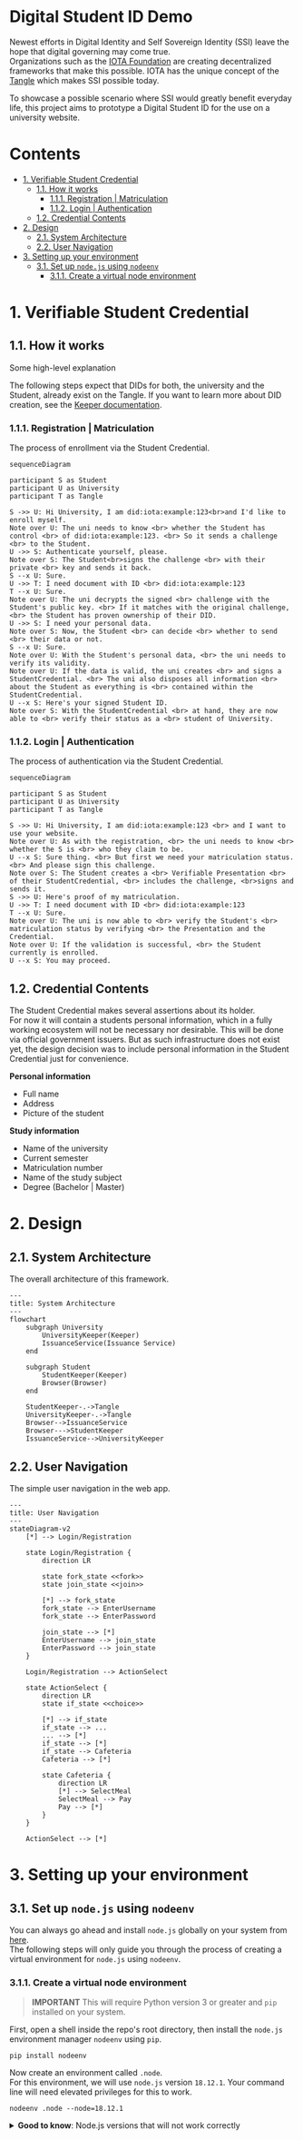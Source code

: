 # Digital Student ID Demo <!-- omit in toc -->

Newest efforts in Digital Identity and Self Sovereign Identity (SSI) leave the hope that digital governing may come true.  
Organizations such as the [IOTA Foundation](https://www.iota.org/) are creating decentralized frameworks that make this possible. IOTA has the unique concept of the [Tangle](https://wiki.iota.org/learn/about-iota/tangle) which makes SSI possible today.  

To showcase a possible scenario where SSI would greatly benefit everyday life, this project aims to prototype a Digital Student ID for the use on a university website.

# Contents <!-- omit in toc -->

- [1. Verifiable Student Credential](#1-verifiable-student-credential)
  - [1.1. How it works](#11-how-it-works)
    - [1.1.1. Registration | Matriculation](#111-registration--matriculation)
    - [1.1.2. Login | Authentication](#112-login--authentication)
  - [1.2. Credential Contents](#12-credential-contents)
- [2. Design](#2-design)
  - [2.1. System Architecture](#21-system-architecture)
  - [2.2. User Navigation](#22-user-navigation)
- [3. Setting up your environment](#3-setting-up-your-environment)
  - [3.1. Set up `node.js` using `nodeenv`](#31-set-up-nodejs-using-nodeenv)
    - [3.1.1. Create a virtual node environment](#311-create-a-virtual-node-environment)

# 1. Verifiable Student Credential

## 1.1. How it works

Some high-level explanation

The following steps expect that DIDs for both, the university and the Student, already exist on the Tangle. If you want to learn more about DID creation, see the [Keeper documentation](./keeper/README.md).

### 1.1.1. Registration | Matriculation

The process of enrollment via the Student Credential.

```mermaid
sequenceDiagram

participant S as Student
participant U as University
participant T as Tangle

S ->> U: Hi University, I am did:iota:example:123<br>and I'd like to enroll myself.
Note over U: The uni needs to know <br> whether the Student has control <br> of did:iota:example:123. <br> So it sends a challenge <br> to the Student.
U ->> S: Authenticate yourself, please.
Note over S: The Student<br>signs the challenge <br> with their private <br> key and sends it back.
S --x U: Sure.
U ->> T: I need document with ID <br> did:iota:example:123
T --x U: Sure.
Note over U: The uni decrypts the signed <br> challenge with the Student's public key. <br> If it matches with the original challenge, <br> the Student has proven ownership of their DID.
U ->> S: I need your personal data.
Note over S: Now, the Student <br> can decide <br> whether to send <br> their data or not.
S --x U: Sure.
Note over U: With the Student's personal data, <br> the uni needs to verify its validity.
Note over U: If the data is valid, the uni creates <br> and signs a StudentCredential. <br> The uni also disposes all information <br> about the Student as everything is <br> contained within the StudentCredential.
U --x S: Here's your signed Student ID.
Note over S: With the StudentCredential <br> at hand, they are now able to <br> verify their status as a <br> student of University.
```

### 1.1.2. Login | Authentication

The process of authentication via the Student Credential.

```mermaid
sequenceDiagram

participant S as Student
participant U as University
participant T as Tangle

S ->> U: Hi University, I am did:iota:example:123 <br> and I want to use your website.
Note over U: As with the registration, <br> the uni needs to know <br> whether the S is <br> who they claim to be.
U --x S: Sure thing. <br> But first we need your matriculation status. <br> And please sign this challenge.
Note over S: The Student creates a <br> Verifiable Presentation <br> of their StudentCredential, <br> includes the challenge, <br>signs and sends it.
S ->> U: Here's proof of my matriculation.
U ->> T: I need document with ID <br> did:iota:example:123
T --x U: Sure.
Note over U: The uni is now able to <br> verify the Student's <br> matriculation status by verifying <br> the Presentation and the Credential.
Note over U: If the validation is successful, <br> the Student currently is enrolled.
U --x S: You may proceed.
```

## 1.2. Credential Contents

The Student Credential makes several assertions about its holder.  
For now it will contain a students personal information, which in a fully working ecosystem will not be necessary nor desirable. This will be done via official government issuers. But as such infrastructure does not exist yet, the design decision was to include personal information in the Student Credential just for convenience.

**Personal information**

- Full name
- Address
- Picture of the student

**Study information**

- Name of the university
- Current semester
- Matriculation number
- Name of the study subject
- Degree (Bachelor | Master)

# 2. Design

## 2.1. System Architecture

The overall architecture of this framework.

```mermaid
---
title: System Architecture
---
flowchart
    subgraph University
        UniversityKeeper(Keeper)
        IssuanceService(Issuance Service)
    end
    
    subgraph Student
        StudentKeeper(Keeper)
        Browser(Browser)
    end
    
    StudentKeeper-.->Tangle
    UniversityKeeper-.->Tangle
    Browser-->IssuanceService
    Browser--->StudentKeeper
    IssuanceService-->UniversityKeeper
```

## 2.2. User Navigation

The simple user navigation in the web app.

```mermaid
---
title: User Navigation
---
stateDiagram-v2
    [*] --> Login/Registration

    state Login/Registration {
        direction LR

        state fork_state <<fork>>
        state join_state <<join>>

        [*] --> fork_state
        fork_state --> EnterUsername
        fork_state --> EnterPassword

        join_state --> [*]
        EnterUsername --> join_state
        EnterPassword --> join_state
    }   

    Login/Registration --> ActionSelect

    state ActionSelect {
        direction LR
        state if_state <<choice>>
        
        [*] --> if_state
        if_state --> ...
        ... --> [*]
        if_state --> [*]
        if_state --> Cafeteria
        Cafeteria --> [*]

        state Cafeteria {
            direction LR
            [*] --> SelectMeal
            SelectMeal --> Pay
            Pay --> [*]
        }
    }

    ActionSelect --> [*]    
```

# 3. Setting up your environment

## 3.1. Set up `node.js` using `nodeenv`

You can always go ahead and install `node.js` globally on your system from [here](https://nodejs.org/).  
The following steps will only guide you through the process of creating a virtual environment for `node.js` using `nodeenv`.

### 3.1.1. Create a virtual node environment

> **IMPORTANT** This will require Python version 3 or greater and `pip` installed on your system.

First, open a shell inside the repo's root directory, then install the `node.js` environment manager `nodeenv` using `pip`.

```shell
pip install nodeenv
```

Now create an environment called `.node`.  
For this environment, we will use `node.js` version `18.12.1`.
Your command line will need elevated privileges for this to work.

```shell
nodeenv .node --node=18.12.1
```

<details><summary><b>Good to know</b>: Node.js versions that will not work correctly</summary>
- 18.8.0 some problems with <a href="https://www.npmjs.com/package/@iota/identity-wasm">@iota/identity-wasm@0.6.0</a>
</details>
